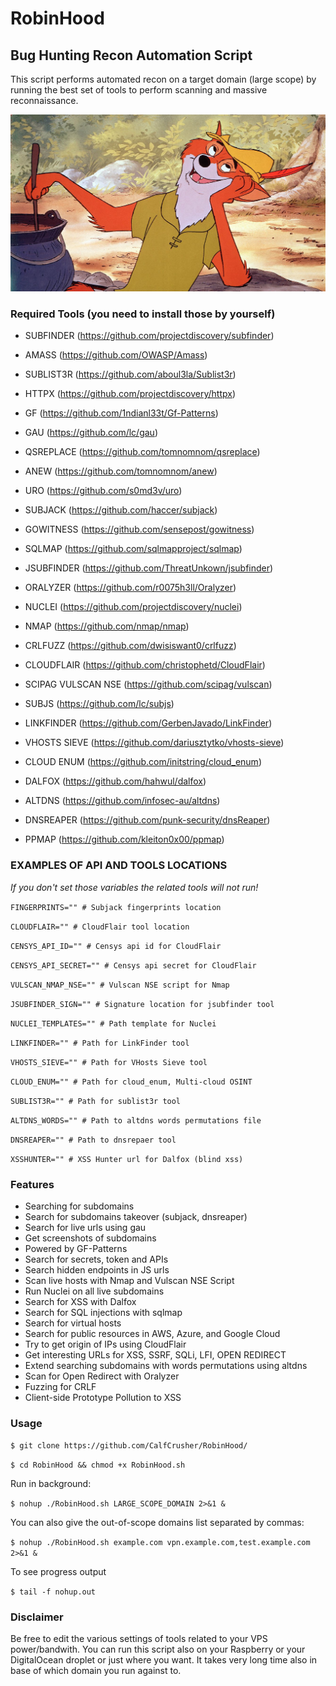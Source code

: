 # RobinHood
## Bug Hunting Recon Automation Script

This script performs automated recon on a target domain (large scope) by running the best set of tools to perform scanning and massive reconnaissance. 

![](https://github.com/CalfCrusher/RobinHood/blob/main/RobinHood.jpg)

### Required Tools (you need to install those by yourself)

- SUBFINDER (https://github.com/projectdiscovery/subfinder)

- AMASS (https://github.com/OWASP/Amass)

- SUBLIST3R (https://github.com/aboul3la/Sublist3r)

- HTTPX (https://github.com/projectdiscovery/httpx)

- GF (https://github.com/1ndianl33t/Gf-Patterns)

- GAU (https://github.com/lc/gau)

- QSREPLACE (https://github.com/tomnomnom/qsreplace)

- ANEW (https://github.com/tomnomnom/anew)

- URO (https://github.com/s0md3v/uro)

- SUBJACK (https://github.com/haccer/subjack)

- GOWITNESS (https://github.com/sensepost/gowitness)

- SQLMAP (https://github.com/sqlmapproject/sqlmap)

- JSUBFINDER (https://github.com/ThreatUnkown/jsubfinder)

- ORALYZER (https://github.com/r0075h3ll/Oralyzer)

- NUCLEI (https://github.com/projectdiscovery/nuclei)

- NMAP (https://github.com/nmap/nmap)

- CRLFUZZ (https://github.com/dwisiswant0/crlfuzz)

- CLOUDFLAIR (https://github.com/christophetd/CloudFlair)

- SCIPAG VULSCAN NSE (https://github.com/scipag/vulscan)

- SUBJS (https://github.com/lc/subjs)

- LINKFINDER (https://github.com/GerbenJavado/LinkFinder)

- VHOSTS SIEVE (https://github.com/dariusztytko/vhosts-sieve)

- CLOUD ENUM (https://github.com/initstring/cloud_enum)

- DALFOX (https://github.com/hahwul/dalfox)

- ALTDNS (https://github.com/infosec-au/altdns)

- DNSREAPER (https://github.com/punk-security/dnsReaper)

- PPMAP (https://github.com/kleiton0x00/ppmap)

### EXAMPLES OF API AND TOOLS LOCATIONS
*If you don't set those variables the related tools will not run!*

`FINGERPRINTS="" # Subjack fingerprints location`

`CLOUDFLAIR="" # CloudFlair tool location`

`CENSYS_API_ID="" # Censys api id for CloudFlair`

`CENSYS_API_SECRET="" # Censys api secret for CloudFlair`

`VULSCAN_NMAP_NSE="" # Vulscan NSE script for Nmap`

`JSUBFINDER_SIGN="" # Signature location for jsubfinder tool`

`NUCLEI_TEMPLATES="" # Path template for Nuclei`

`LINKFINDER="" # Path for LinkFinder tool`

`VHOSTS_SIEVE="" # Path for VHosts Sieve tool`

`CLOUD_ENUM="" # Path for cloud_enum, Multi-cloud OSINT`

`SUBLIST3R="" # Path for sublist3r tool`

`ALTDNS_WORDS="" # Path to altdns words permutations file`

`DNSREAPER="" # Path to dnsrepaer tool`

`XSSHUNTER="" # XSS Hunter url for Dalfox (blind xss)`

### Features

* Searching for subdomains
* Search for subdomains takeover (subjack, dnsreaper)
* Search for live urls using gau
* Get screenshots of subdomains
* Powered by GF-Patterns
* Search for secrets, token and APIs
* Search hidden endpoints in JS urls
* Scan live hosts with Nmap and Vulscan NSE Script
* Run Nuclei on all live subdomains
* Search for XSS with Dalfox
* Search for SQL injections with sqlmap
* Search for virtual hosts
* Search for public resources in AWS, Azure, and Google Cloud
* Try to get origin of IPs using CloudFlair
* Get interesting URLs for XSS, SSRF, SQLi, LFI, OPEN REDIRECT
* Extend searching subdomains with words permutations using altdns
* Scan for Open Redirect with Oralyzer
* Fuzzing for CRLF
* Client-side Prototype Pollution to XSS

### Usage

`$ git clone https://github.com/CalfCrusher/RobinHood/`

`$ cd RobinHood && chmod +x RobinHood.sh`

Run in background:

`$ nohup ./RobinHood.sh LARGE_SCOPE_DOMAIN 2>&1 &`

You can also give the out-of-scope domains list separated by commas:

`$ nohup ./RobinHood.sh example.com vpn.example.com,test.example.com 2>&1 &`

To see progress output

`$ tail -f nohup.out`

### Disclaimer

Be free to edit the various settings of tools related to your VPS power/bandwith. You can run this script also on your Raspberry or your DigitalOcean droplet or just where you want.
It takes very long time also in base of which domain you run against to.

